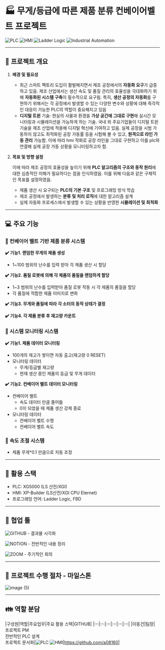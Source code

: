 # 🏭  무게/등급에 따른 제품 분류 컨베이어벨트 프로젝트
![PLC](https://img.shields.io/badge/PLC-XG5000-blue)
![HMI](https://img.shields.io/badge/HMI-XP--Builder-lightgrey)
![Ladder Logic](https://img.shields.io/badge/Ladder%20Logic-%E2%9C%94-green)
![Industrial Automation](https://img.shields.io/badge/Industrial%20Automation-%E2%9C%94-orange)

---
## 📃 프로젝트 개요
1. **배경 및 필요성**
    - 최근 스마트 팩토리 도입이 활발해지면서 제조 공정에서의 **자동화 요구**가 급증하고 있음. 제조 산업에서는 생산 속도 및 품질 관리의 효율성을 극대화하기 위해 **자동화된 시스템 구축**이 필수적으로 요구됨. 특히, **생산 공정의 자동화**를 구현하기 위해서는 각 공정에서 발생할 수 있는 다양한 변수와 상황에 대해 즉각적인 대응이 가능한 PLC의 역할이 중요해지고 있음
    - **디지털 트윈** 기술: 현실의 사물과 환경을 **가상 공간에 그대로 구현**해 실시간 모니터링과 시뮬레이션을 가능하게 하는 기술. 국내 외 주요기업들이 디지털 트윈 기술을 제조 산업에 적용해 디지털 혁신에 기여하고 있음. 실제 공장을 시범 가동하지 않고도 최적화된 공장 가동률 등을 시험해 볼 수 있고, **원격으로 라인 가동 관리** 가능함.
    이에 따라 hmi 작화로 공장 라인을 그대로 구현하고 이를 plc와 연결해 실제 공장 가동 상황을 모니터링하고자 함.
2. **목표 및 방향 설정**
    
    이에 따라 제조 공정의 효율성을 높이기 위해 **PLC 알고리즘의 구조와 동작 원리**에 대한 심층적인 이해가 필요하다는 점을 인식하였음. 이를 위해 다음과 같은 구체적인 목표를 설정하였음.
    
    - 제품 생산 시 요구되는 **PLC의 기본 구조** 및 프로그래밍 방식 학습
    - 제조 공정에서 발생하는 **분류 및 처리 로직**에 대한 알고리즘 설계
    - 실제 자동화 프로세스에서 발생할 수 있는 상황을 반영한 **시뮬레이션 및 최적화**
---
## 💻 주요 기능

### **📍 컨베이어 벨트 기반 제품 분류 시스템**

**✔️ 기능1. 랜덤한 무게의 제품 생성**

- 1~100 범위의 난수를 입력 받아 각 제품 생산 시 할당

**✔️ 기능2. 품질 로봇에 의해 각 제품의 품질을 랜덤하게 할당** 

- 1~3 범위의 난수를 입력받아 품질 로봇 작동 시 각 제품의 품질을 할당
- 각 품질에 적합한 제품 이미지로 변화

**✔️ 기능3. 무게와 품질에 따라 각 소터의 동작 상태가 결정** 

**✔️ 기능4. 각 제품 분류 후 재고량 카운트** 

### **📍 시스템 모니터링 시스템**

**✔️ 기능1. 제품 데이터 모니터링**

- 100개의 재고가 쌓이면 자동 출고(재고량 0 RESET)
- 모니터링 데이터
    - 무게/등급별 재고량
    - 현재 생산 중인 제품의 등급 및 무게 데이터

**✔️ 기능2. 컨베이어 벨트 데이터 모니터링**

- 컨베이어 벨트
    - 속도 데이터 만큼 줄어듦
    - 0이 되었을 때 제품 생산 강제 종료
- 모니터링 데이터
    - 컨베이어 벨트 수명
    - 컨베이어 벨트 속도

### 📍 **속도 조절 시스템**

- 제품 무게*0.1 만큼으로 자동 조정
---
## 🔧 활용 스택
- PLC: XG5000 (LS 산전/XGI)
- HMI: XP-Builder (LS산전/XGI CPU Eternet)
- 프로그래밍 언어: Ladder Logic, FBD
---
## 🔨 협업 툴

![GITHUB](https://img.shields.io/badge/GITHUB-lightgrey) - 결과물 시각화

![NOTION](https://img.shields.io/badge/NOTION-black) - 전반적인 내용 정리

![ZOOM](https://img.shields.io/badge/ZOOM-blue) - 주기적인 회의

---
## 📆 프로젝트 수행 절차 - 마일스톤
![image (5)](https://github.com/user-attachments/assets/48045360-78c3-45fb-afe3-525fc8524a52)

---
## 👪 역할 분담
|구성원|역할|주요업무|주요 활용 스택|GITHUB|
|:-:|:-:|:-:|:-:|:-:|:-:|
|이동건|팀장| 프로젝트 PM<br>전반적인 PLC 설계<br>프로젝트 문서화|![PLC](https://img.shields.io/badge/PLC-XG5000-blue) ![HMI](https://img.shields.io/badge/HMI-XP--Builder-lightgrey)|https://github.com/a08160|
